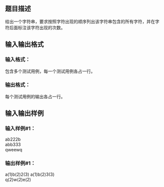 ## 题目描述

给出一个字符串，要求按照字符出现的顺序列出该字符串包含的所有字符，并在字符后面标注该字符出现的次数。

## 输入输出格式

### 输入格式：
包含多个测试用例，每一个测试用例各占一行。

### 输出格式：
每个测试用例的输出各占一行。

## 输入输出样例

### 输入样例#1：
ab222b  
abb333  
qweewq  

### 输出样例#1：
a(1)b(2)2(3) 
a(1)b(2)3(3)  
q(2)w(2)e(2)  
